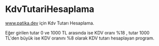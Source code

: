 # KdvTutariHesaplama
www.patika.dev için Kdv Tutarı Hesaplama.

Eğer girilen tutar 0 ve 1000 TL arasında ise KDV oranı %18 , tutar 1000 TL'den büyük ise KDV oranını %8 olarak KDV tutarı hesaplayan program.
